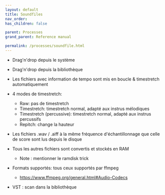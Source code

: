 ```yaml
---
layout: default
title: Soundfiles
nav_order:
has_children: false

parent: Processes
grand_parent: Reference manual

permalink: /processes/soundfile.html
---
```



- Drag'n'drop depuis le système
- Drag'n'drop depuis la bibliothèque
- Les fichiers avec information de tempo sont mis en boucle & timestretch automatiquement
- 4 modes de timestretch:
  * Raw: pas de timestretch
  * Timestretch: timestretch normal, adapté aux instrus mélodiques
  * Timestretch (percussive): timestretch normal, adapté aux instrus percussifs
  * Repitch: change la hauteur

- Les fichiers .wav / .aiff à la même fréquence d'échantillonnage que celle de score sont lus depuis le disque
- Tous les autres fichiers sont convertis et stockés en RAM
  - Note : mentionner le ramdisk trick
- Formats supportés: tous ceux supportés par ffmpeg
  * https://www.ffmpeg.org/general.html#Audio-Codecs


- VST : scan dans la bibliothèque